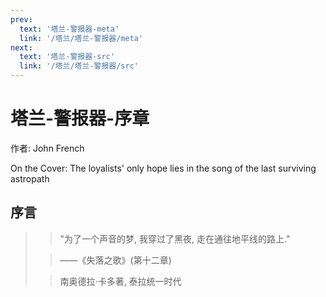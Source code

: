 ```yaml
---
prev:
  text: '塔兰-警报器-meta'
  link: '/塔兰/塔兰-警报器/meta'
next:
  text: '塔兰-警报器-src'
  link: '/塔兰/塔兰-警报器/src'
---
```


# 塔兰-警报器-序章

作者: John French

On the Cover: The loyalists' only hope lies in the song of the last surviving astropath

## 序言

> > "为了一个声音的梦, 我穿过了黑夜, 走在通往地平线的路上."
>
> > ——《失落之歌》(第十二章)
>
> > 南奥德拉·卡多著, 泰拉统一时代
